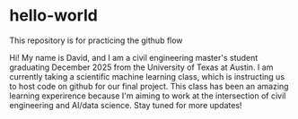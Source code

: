 # hello-world
This repository is for practicing the github flow

Hi! My name is David, and I am a civil engineering master's student graduating December 2025 from the University of Texas at Austin. 
I am currently taking a scientific machine learning class, which is instructing us to host code on github for our final project. 
This class has been an amazing learning experirence because I'm aiming to work at the intersection of civil engineering and AI/data science. 
Stay tuned for more updates!
